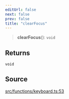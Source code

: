 ```yaml
---
editUrl: false
next: false
prev: false
title: "clearFocus"
---
```


> **clearFocus**(): `void`

## Returns

`void`

## Source

[src/functions/keyboard.ts:53](https://github.com/relishinc/dill-pixel/blob/c79d8e8552aaa0f13a29535c819ae67d025b4669/src/functions/keyboard.ts#L53)
